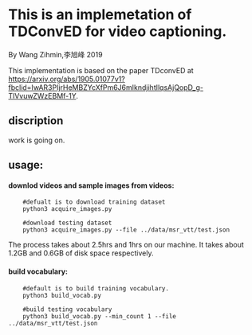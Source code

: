 # This is an implemetation of TDConvED for video captioning.
By Wang Zihmin,李旭峰 2019

This implementation is based on the paper TDconvED at https://arxiv.org/abs/1905.01077v1?fbclid=IwAR3PIjrHeMBZYcXfPm6J6mIkndjihtIlqsAjQopD_g-TlVvuwZWzEBMf-1Y.

## discription

work is going on.

## usage:
#### downlod videos and sample images from videos:

        #defualt is to download training dataset
        python3 acquire_images.py
        
        #download testing dataset
        python3 acquire_images.py --file ../data/msr_vtt/test.json

The process takes about 2.5hrs and 1hrs on our machine. It takes about 1.2GB and 0.6GB of disk space respectively.

#### build vocabulary:

        #default is to build training vocabulary.
        python3 build_vocab.py
        
        #build testing vocabulary
        python3 build_vocab.py --min_count 1 --file ../data/msr_vtt/test.json